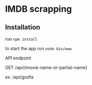 # IMDB scrapping

## Installation

run `npm install`

to start the app
run `node bin/www`

API endpoint

GET /api/{movie-name-or-partial-name}

ex: /api/godfa


